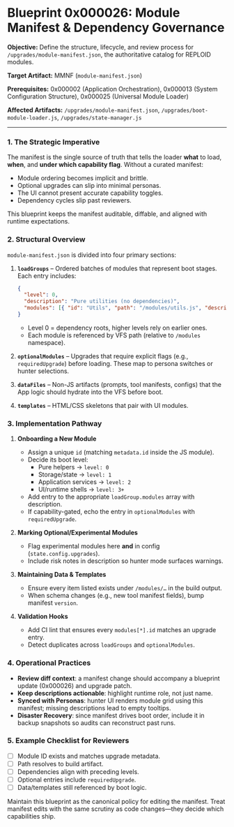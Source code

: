# Blueprint 0x000026: Module Manifest & Dependency Governance

**Objective:** Define the structure, lifecycle, and review process for `/upgrades/module-manifest.json`, the authoritative catalog for REPLOID modules.

**Target Artifact:** MMNF (`module-manifest.json`)

**Prerequisites:** 0x000002 (Application Orchestration), 0x000013 (System Configuration Structure), 0x000025 (Universal Module Loader)

**Affected Artifacts:** `/upgrades/module-manifest.json`, `/upgrades/boot-module-loader.js`, `/upgrades/state-manager.js`

---

### 1. The Strategic Imperative
The manifest is the single source of truth that tells the loader **what** to load, **when**, and **under which capability flag**. Without a curated manifest:
- Module ordering becomes implicit and brittle.
- Optional upgrades can slip into minimal personas.
- The UI cannot present accurate capability toggles.
- Dependency cycles slip past reviewers.

This blueprint keeps the manifest auditable, diffable, and aligned with runtime expectations.

### 2. Structural Overview
`module-manifest.json` is divided into four primary sections:

1. **`loadGroups`** – Ordered batches of modules that represent boot stages. Each entry includes:
   ```json
   {
     "level": 0,
     "description": "Pure utilities (no dependencies)",
     "modules": [{ "id": "Utils", "path": "/modules/utils.js", "description": "Core utilities" }]
   }
   ```
   - Level 0 = dependency roots, higher levels rely on earlier ones.
   - Each module is referenced by VFS path (relative to `/modules` namespace).

2. **`optionalModules`** – Upgrades that require explicit flags (e.g., `requiredUpgrade`) before loading. These map to persona switches or hunter selections.

3. **`dataFiles`** – Non-JS artifacts (prompts, tool manifests, configs) that the App logic should hydrate into the VFS before boot.

4. **`templates`** – HTML/CSS skeletons that pair with UI modules.

### 3. Implementation Pathway
1. **Onboarding a New Module**
   - Assign a unique `id` (matching `metadata.id` inside the JS module).
   - Decide its boot level:
     - Pure helpers → `level: 0`
     - Storage/state → `level: 1`
     - Application services → `level: 2`
     - UI/runtime shells → `level: 3+`
   - Add entry to the appropriate `loadGroup.modules` array with description.
   - If capability-gated, echo the entry in `optionalModules` with `requiredUpgrade`.

2. **Marking Optional/Experimental Modules**
   - Flag experimental modules here **and** in config (`state.config.upgrades`).
   - Include risk notes in description so hunter mode surfaces warnings.

3. **Maintaining Data & Templates**
   - Ensure every item listed exists under `/modules/…` in the build output.
   - When schema changes (e.g., new tool manifest fields), bump manifest `version`.

4. **Validation Hooks**
   - Add CI lint that ensures every `modules[*].id` matches an upgrade entry.
   - Detect duplicates across `loadGroups` and `optionalModules`.

### 4. Operational Practices
- **Review diff context**: a manifest change should accompany a blueprint update (0x000026) and upgrade patch.
- **Keep descriptions actionable**: highlight runtime role, not just name.
- **Synced with Personas**: hunter UI renders module grid using this manifest; missing descriptions lead to empty tooltips.
- **Disaster Recovery**: since manifest drives boot order, include it in backup snapshots so audits can reconstruct past runs.

### 5. Example Checklist for Reviewers
- [ ] Module ID exists and matches upgrade metadata.
- [ ] Path resolves to build artifact.
- [ ] Dependencies align with preceding levels.
- [ ] Optional entries include `requiredUpgrade`.
- [ ] Data/templates still referenced by boot logic.

Maintain this blueprint as the canonical policy for editing the manifest. Treat manifest edits with the same scrutiny as code changes—they decide which capabilities ship.

